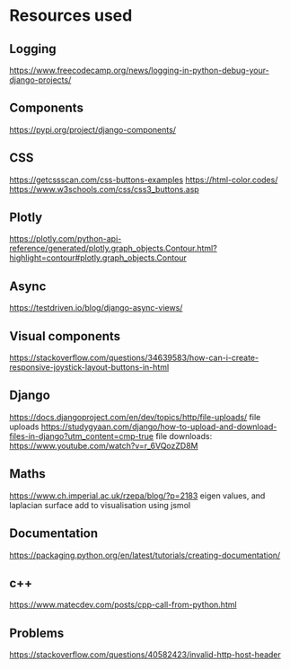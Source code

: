 # Resources used

## Logging
https://www.freecodecamp.org/news/logging-in-python-debug-your-django-projects/

## Components
https://pypi.org/project/django-components/

## CSS
https://getcssscan.com/css-buttons-examples
https://html-color.codes/
https://www.w3schools.com/css/css3_buttons.asp

## Plotly
https://plotly.com/python-api-reference/generated/plotly.graph_objects.Contour.html?highlight=contour#plotly.graph_objects.Contour

## Async
https://testdriven.io/blog/django-async-views/

## Visual components
https://stackoverflow.com/questions/34639583/how-can-i-create-responsive-joystick-layout-buttons-in-html

## Django 
https://docs.djangoproject.com/en/dev/topics/http/file-uploads/ file uploads
https://studygyaan.com/django/how-to-upload-and-download-files-in-django?utm_content=cmp-true
file downloads: https://www.youtube.com/watch?v=r_6VQozZD8M

## Maths
https://www.ch.imperial.ac.uk/rzepa/blog/?p=2183 eigen values, and laplacian surface add to visualisation using jsmol

## Documentation
https://packaging.python.org/en/latest/tutorials/creating-documentation/

## c++
https://www.matecdev.com/posts/cpp-call-from-python.html

## Problems
https://stackoverflow.com/questions/40582423/invalid-http-host-header


